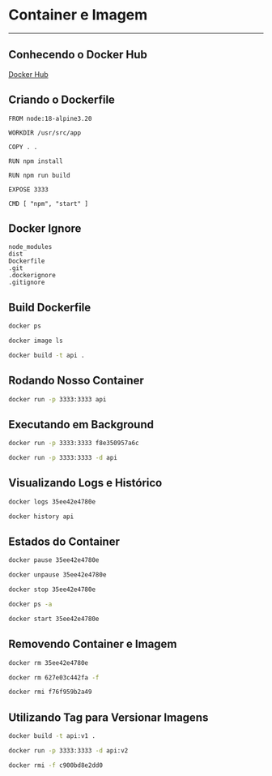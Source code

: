 # Container e Imagem

---

## Conhecendo o Docker Hub

[Docker Hub](https://hub.docker.com/)

## Criando o Dockerfile

```docker
FROM node:18-alpine3.20

WORKDIR /usr/src/app

COPY . .

RUN npm install

RUN npm run build

EXPOSE 3333

CMD [ "npm", "start" ]
```

## Docker Ignore

```docker
node_modules
dist
Dockerfile
.git
.dockerignore
.gitignore
```

## Build Dockerfile

```bash
docker ps
```

```bash
docker image ls
```

```bash
docker build -t api .
```

## Rodando Nosso Container

```bash
docker run -p 3333:3333 api
```

## Executando em Background

```bash
docker run -p 3333:3333 f8e350957a6c
```

```bash
docker run -p 3333:3333 -d api
```

## Visualizando Logs e Histórico

```bash
docker logs 35ee42e4780e
```

```bash
docker history api
```

## Estados do Container

```bash
docker pause 35ee42e4780e
```

```bash
docker unpause 35ee42e4780e
```

```bash
docker stop 35ee42e4780e
```

```bash
docker ps -a
```

```bash
docker start 35ee42e4780e
```

## Removendo Container e Imagem

```bash
docker rm 35ee42e4780e
```

```bash
docker rm 627e03c442fa -f
```

```bash
docker rmi f76f959b2a49
```

## Utilizando Tag para Versionar Imagens

```bash
docker build -t api:v1 .
```

```bash
docker run -p 3333:3333 -d api:v2
```

```bash
docker rmi -f c900bd8e2dd0
```
